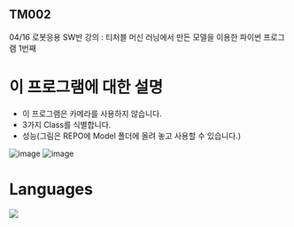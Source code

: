 ## TM002
04/16 로봇응용 SW반 강의 : 티처블 머신 러닝에서 만든 모델을 이용한 파이썬 프로그램 1번째
# 이 프로그램에 대한 설명
- 이 프로그램은 카메라를 사용하지 않습니다.
- 3가지 Class를 식별합니다.
- 성능(그림은 REPO에 Model 폴더에 올려 놓고 사용할 수 있습니다.)

![image](https://github.com/eru2/TM002/assets/165991738/c1f7e1e1-78f0-4d89-9abc-6873c8f721d5)
![image](https://github.com/eru2/TM002/assets/165991738/162786fd-1df1-474b-b921-bb07071c873e)


# Languages
<img src="https://img.shields.io/badge/Python-215678?style=for-the-badge&logo=Python&logoColor=white">
